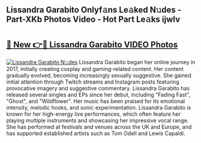 ## Lissandra Garabito Onlyf𝚊ns Le𝚊ked N𝚞des - Part-XKb Photos Video - Hot Part Le𝚊ks ijwIv

# <h2><a href="http://ac18111.deff.icu/?id=Lissandra+Garabito">🔗 New 👉🔴 Lissandra Garabito VIDEO Photos</a></h2>

[![Lissandra Garabito N𝚞des](https://i.imgur.com/rIISA9y.gif)](http://ac18111.deff.icu/?id=Lissandra+Garabito)
Lissandra Garabito began her online journey in 2017, initially creating cosplay and gaming-related content. Her content gradually evolved, becoming increasingly sexually suggestive. She gained initial attention through Twitch streams and Instagram posts featuring provocative imagery and suggestive commentary. Lissandra Garabito has released several singles and EPs since her debut, including "Fading Fast", "Ghost", and "Wildflower". Her music has been praised for its emotional intensity, melodic hooks, and sonic experimentation. Lissandra Garabito is known for her high-energy live performances, which often feature her playing multiple instruments and showcasing her impressive vocal range. She has performed at festivals and venues across the UK and Europe, and has supported established artists such as Tom Odell and Lewis Capaldi.
